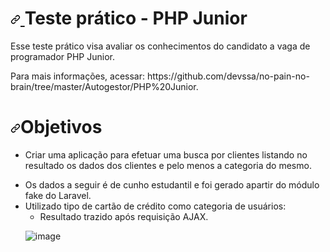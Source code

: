 <h1><a id="user-content-teste-prático---php-junior" class="anchor" aria-hidden="true" href="#teste-prático---php-junior"><svg class="octicon octicon-link" viewBox="0 0 16 16" version="1.1" width="16" height="16" aria-hidden="true"><path fill-rule="evenodd" d="M7.775 3.275a.75.75 0 001.06 1.06l1.25-1.25a2 2 0 112.83 2.83l-2.5 2.5a2 2 0 01-2.83 0 .75.75 0 00-1.06 1.06 3.5 3.5 0 004.95 0l2.5-2.5a3.5 3.5 0 00-4.95-4.95l-1.25 1.25zm-4.69 9.64a2 2 0 010-2.83l2.5-2.5a2 2 0 012.83 0 .75.75 0 001.06-1.06 3.5 3.5 0 00-4.95 0l-2.5 2.5a3.5 3.5 0 004.95 4.95l1.25-1.25a.75.75 0 00-1.06-1.06l-1.25 1.25a2 2 0 01-2.83 0z"></path></svg>
    </a>Teste prático - PHP Junior</h1>

<p>Esse teste prático visa avaliar os conhecimentos do candidato a vaga de programador PHP Junior.</p>

<p>Para mais informações, acessar: https://github.com/devssa/no-pain-no-brain/tree/master/Autogestor/PHP%20Junior.</p>

<h1><a id="user-content-objetivos" class="anchor" aria-hidden="true" href="#objetivos"><svg class="octicon octicon-link" viewBox="0 0 16 16" version="1.1" width="16" height="16" aria-hidden="true"><path fill-rule="evenodd" d="M7.775 3.275a.75.75 0 001.06 1.06l1.25-1.25a2 2 0 112.83 2.83l-2.5 2.5a2 2 0 01-2.83 0 .75.75 0 00-1.06 1.06 3.5 3.5 0 004.95 0l2.5-2.5a3.5 3.5 0 00-4.95-4.95l-1.25 1.25zm-4.69 9.64a2 2 0 010-2.83l2.5-2.5a2 2 0 012.83 0 .75.75 0 001.06-1.06 3.5 3.5 0 00-4.95 0l-2.5 2.5a3.5 3.5 0 004.95 4.95l1.25-1.25a.75.75 0 00-1.06-1.06l-1.25 1.25a2 2 0 01-2.83 0z"></path></svg></a>Objetivos</h1>

<ul>
<li>Criar uma aplicação para efetuar uma busca por clientes listando no resultado os dados dos clientes e pelo menos a categoria do mesmo.
<ul>
</ul>
</li>
</ul>

<ul>
<li>Os dados a seguir é de cunho estudantil e foi gerado apartir do módulo fake do Laravel.
<li>Utilizado tipo de cartão de crédito como categoria de usuários:
<ul>
    <li>Resultado trazido após requisição AJAX.</li>
</ul>
</li>

![image](https://user-images.githubusercontent.com/28974373/107863152-8f80ca80-6e30-11eb-9ac5-2ebe4e798519.png)
